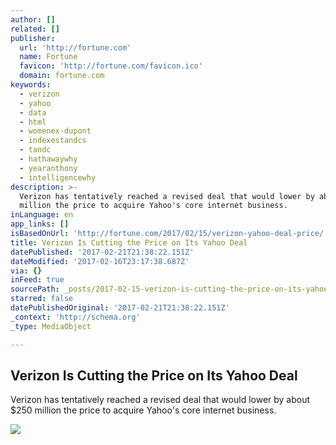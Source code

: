 ```yaml
---
author: []
related: []
publisher:
  url: 'http://fortune.com'
  name: Fortune
  favicon: 'http://fortune.com/favicon.ico'
  domain: fortune.com
keywords:
  - verizon
  - yahoo
  - data
  - html
  - womenex-dupont
  - indexestandcs
  - tandc
  - hathawaywhy
  - yearanthony
  - intelligencewhy
description: >-
  Verizon has tentatively reached a revised deal that would lower by about $250
  million the price to acquire Yahoo's core internet business.
inLanguage: en
app_links: []
isBasedOnUrl: 'http://fortune.com/2017/02/15/verizon-yahoo-deal-price/'
title: Verizon Is Cutting the Price on Its Yahoo Deal
datePublished: '2017-02-21T21:38:22.151Z'
dateModified: '2017-02-16T23:17:38.687Z'
via: {}
inFeed: true
sourcePath: _posts/2017-02-15-verizon-is-cutting-the-price-on-its-yahoo-deal.md
starred: false
datePublishedOriginal: '2017-02-21T21:38:22.151Z'
_context: 'http://schema.org'
_type: MediaObject

---
```

<article style=""><h1>Verizon Is Cutting the Price on Its Yahoo Deal</h1><p>Verizon has tentatively reached a revised deal that would lower by about $250 million the price to acquire Yahoo's core internet business.</p><img src="https://fortunedotcom.files.wordpress.com/2016/09/ap_16207592294878.jpg?w=720" /></article>